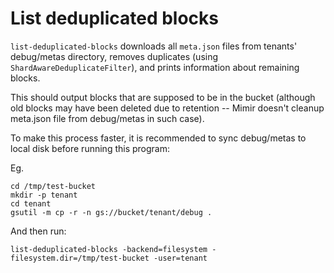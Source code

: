# List deduplicated blocks

`list-deduplicated-blocks` downloads all `meta.json` files from tenants' debug/metas directory, removes duplicates
(using `ShardAwareDeduplicateFilter`), and prints information about remaining blocks.

This should output blocks that are supposed to be in the bucket (although old blocks may have been deleted due to
retention -- Mimir doesn't cleanup meta.json file from debug/metas in such case).

To make this process faster, it is recommended to sync debug/metas to local disk before running this program:

Eg.

```
cd /tmp/test-bucket
mkdir -p tenant
cd tenant
gsutil -m cp -r -n gs://bucket/tenant/debug .
```

And then run:

```
list-deduplicated-blocks -backend=filesystem -filesystem.dir=/tmp/test-bucket -user=tenant
```
